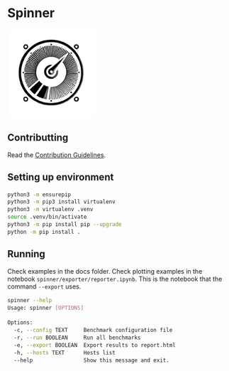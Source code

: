 # Spinner

<img src="spinner.png" alt="drawing" width="200"/>

## Contributting
Read the [Contribution Guidelines](docs/contribute.md).

## Setting up environment

```sh
python3 -m ensurepip
python3 -m pip3 install virtualenv
python3 -m virtualenv .venv
source .venv/bin/activate
python3 -m pip install pip --upgrade
python -m pip install .
```

## Running

Check examples in the docs folder. Check plotting examples in the notebook `spinner/exporter/reporter.ipynb`. This is the notebook that the command `--export` uses.

```sh
spinner --help
Usage: spinner [OPTIONS]

Options:
  -c, --config TEXT     Benchmark configuration file
  -r, --run BOOLEAN     Run all benchmarks
  -e, --export BOOLEAN  Export results to report.html
  -h, --hosts TEXT      Hosts list
  --help                Show this message and exit.
```
